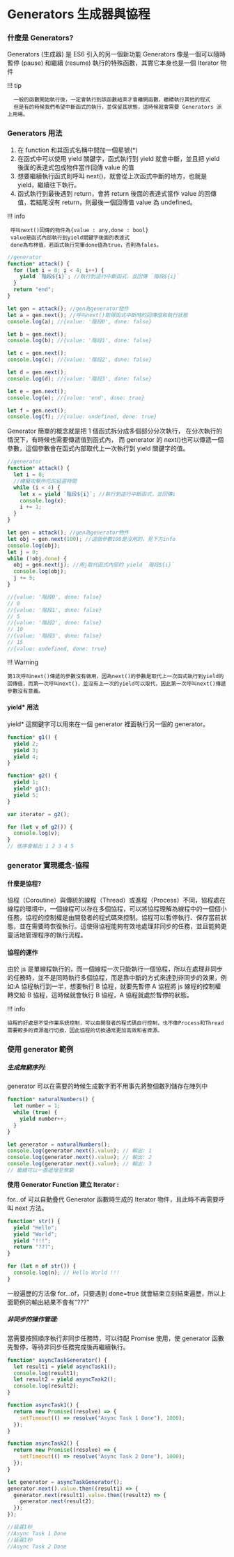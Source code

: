 # Generators 生成器與協程

### 什麼是 Generators?

Generators (生成器) 是 ES6 引入的另一個新功能
Generators 像是一個可以隨時暫停 (pause) 和繼續 (resume) 執行的特殊函數，其實它本身也是一個 Iterator 物件

!!! tip

      一般的函數開始執行後，一定會執行到該函數結束才會離開函數，繼續執行其他的程式
      但是有的時候我們希望中斷函式的執行，並保留其狀態，這時候就會需要 Generators 派上用場。

### Generators 用法

1. 在 function 和其函式名稱中間加一個星號(\*)
2. 在函式中可以使用 yield 關鍵字，函式執行到 yield 就會中斷，並且把 yield 後面的表達式包成物件當作回傳 value 的值
3. 想要繼續執行函式則呼叫 next()，就會從上次函式中斷的地方，也就是 yield，繼續往下執行。
4. 函式執行到最後遇到 return，會將 return 後面的表達式當作 value 的回傳值，若結尾沒有 return，則最後一個回傳值 value 為 undefined。

!!! info

     呼叫next()回傳的物件為{value : any,done : bool}
     value是函式內部執行到yield關鍵字後面的表達式
     done為布林值，若函式執行完畢done值為true，否則為fales。

```ts
//generator
function* attack() {
  for (let i = 0; i < 4; i++) {
    yield `階段${i}`; //執行到這行中斷函式，並回傳 `階段${i}`
  }
  return "end";
}

let gen = attack(); //gen為generator物件
let a = gen.next(); //呼叫next()取得函式中斷時的回傳值和執行狀態
console.log(a); //{value: '階段0', done: false}

let b = gen.next();
console.log(b); //{value: '階段1', done: false}

let c = gen.next();
console.log(c); //{value: '階段2', done: false}

let d = gen.next();
console.log(d); //{value: '階段3', done: false}

let e = gen.next();
console.log(e); //{value: 'end', done: true}

let f = gen.next();
console.log(f); //{value: undefined, done: true}
```

Generator 簡單的概念就是把 1 個函式拆分成多個部分分次執行，
在分次執行的情況下，有時候也需要傳遞值到函式內，
而 generator 的 next()也可以傳遞一個參數，這個參數會在函式內部取代上一次執行到 yield 關鍵字的值。

```ts
//generator
function* attack() {
  let i = 0;
  //模擬攻擊所花的延遲時間
  while (i < 4) {
    let x = yield `階段${i}`; //執行到這行中斷函式，並回傳i
    console.log(x);
    i += 1;
  }
}

let gen = attack(); //gen為generator物件
let obj = gen.next(100); //這個參數100是沒用的，見下方info
console.log(obj);
let j = 0;
while (!obj.done) {
  obj = gen.next(j); //用j取代函式內部的 yield `階段${i}`
  console.log(obj);
  j += 5;
}

//{value: '階段0', done: false}
// 0
//{value: '階段1', done: false}
// 5
//{value: '階段2', done: false}
// 10
//{value: '階段3', done: false}
// 15
//{value: undefined, done: true}
```

!!! Warning

    第1次呼叫next()傳遞的參數沒有做用，因為next()的參數是取代上一次函式執行到yield的回傳值，而第一次呼叫next()，並沒有上一次的yield可以取代，因此第一次呼叫next()傳遞參數沒有意義。

#### yield\* 用法

yield\* 這關鍵字可以用來在一個 generator 裡面執行另一個的 generator。

```ts
function* g1() {
  yield 2;
  yield 3;
  yield 4;
}

function* g2() {
  yield 1;
  yield* g1();
  yield 5;
}

var iterator = g2();

for (let v of g2()) {
  console.log(v);
}
// 依序會輸出 1 2 3 4 5
```

### generator 實現概念-協程

#### 什麼是協程?

協程（Coroutine）與傳統的線程（Thread）或進程（Process）不同，協程處在線程的環境中，一個線程可以存在多個協程，可以將協程理解為線程中的一個個小任務，協程的控制權是由開發者的程式碼來控制。協程可以暫停執行、保存當前狀態，並在需要時恢復執行。這使得協程能夠有效地處理非同步的任務，並且能夠更靈活地管理程序的執行流程。

#### 協程的運作

由於 js 是單線程執行的，而一個線程一次只能執行一個協程，所以在處理非同步的任務時，並不是同時執行多個協程，而是靠中斷的方式來達到非同步的效果，例如:A 協程執行到一半，想要執行 B 協程，就要先暫停 A 協程將 js 線程的控制權轉交給 B 協程，這時候就會執行 B 協程，A 協程就處於暫停的狀態。

!!! info

    協程的好處是不受作業系統控制，可以由開發者的程式碼自行控制，也不像Process和Thread需要較多的資源進行切換，因此協程的切換通常更加高效和省資源。

### 使用 generator 範例

##### 生成無窮序列:

generator 可以在需要的時候生成數字而不用事先將整個數列儲存在陣列中

```ts
function* naturalNumbers() {
  let number = 1;
  while (true) {
    yield number++;
  }
}

let generator = naturalNumbers();
console.log(generator.next().value); // 輸出: 1
console.log(generator.next().value); // 輸出: 2
console.log(generator.next().value); // 輸出: 3
// 繼續可以一直遞增至無窮
```

**使用 Generator Function 建立 Iterator :**

for...of 可以自動疊代 Generator 函數時生成的 Iterator 物件，且此時不再需要呼叫 next 方法。

```ts
function* str() {
  yield "Hello";
  yield "World";
  yield "!!!";
  return "???";
}

for (let n of str()) {
  console.log(n); // Hello World !!!
}
```

一般遍歷的方法像 for...of，只要遇到 done=true 就會結束立刻結束遍歷，所以上面範例的輸出結果不會有"???"

##### 非同步的操作管理:

當需要按照順序執行非同步任務時，可以待配 Promise 使用，使 generator 函數先暫停，等待非同步任務完成後再繼續執行。

```ts
function* asyncTaskGenerator() {
  let result1 = yield asyncTask1();
  console.log(result1);
  let result2 = yield asyncTask2();
  console.log(result2);
}

function asyncTask1() {
  return new Promise((resolve) => {
    setTimeout(() => resolve("Async Task 1 Done"), 1000);
  });
}

function asyncTask2() {
  return new Promise((resolve) => {
    setTimeout(() => resolve("Async Task 2 Done"), 1000);
  });
}

let generator = asyncTaskGenerator();
generator.next().value.then((result1) => {
  generator.next(result1).value.then((result2) => {
    generator.next(result2);
  });
});

//延遲1秒
//Async Task 1 Done
//延遲1秒
//Async Task 2 Done
```
